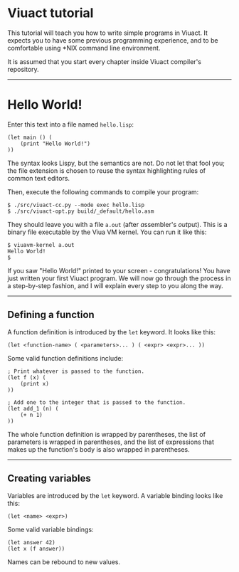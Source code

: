 # Viuact tutorial

This tutorial will teach you how to write simple programs in Viuact.
It expects you to have some previous programming experience, and to be
comfortable using \*NIX command line environment.

It is assumed that you start every chapter inside Viuact compiler's repository.

--------------------------------------------------------------------------------

# Hello World!

Enter this text into a file named `hello.lisp`:

```
(let main () (
    (print "Hello World!")
))
```

The syntax looks Lispy, but the semantics are not. Do not let that fool you; the
file extension is chosen to reuse the syntax highlighting rules of common text
editors.

Then, execute the following commands to compile your program:

```
$ ./src/viuact-cc.py --mode exec hello.lisp
$ ./src/viuact-opt.py build/_default/hello.asm
```

They should leave you with a file `a.out` (after *a*ssembler's *out*put).
This is a binary file executable by the Viua VM kernel. You can run it like
this:

```
$ viuavm-kernel a.out
Hello World!
$
```

If you saw "Hello World!" printed to your screen - congratulations! You have
just written your first Viuact program. We will now go through the process in
a step-by-step fashion, and I will explain every step to you along the way.

----

## Defining a function

A function definition is introduced by the `let` keyword. It looks like this:

```
(let <function-name> ( <parameters>... ) ( <expr> <expr>... ))
```

Some valid function definitions include:

```
; Print whatever is passed to the function.
(let f (x) (
    (print x)
))

; Add one to the integer that is passed to the function.
(let add_1 (n) (
    (+ n 1)
))
```

The whole function definition is wrapped by parentheses, the list of parameters
is wrapped in parentheses, and the list of expressions that makes up the
function's body is also wrapped in parentheses.

----

## Creating variables

Variables are introduced by the `let` keyword. A variable binding looks like
this:

```
(let <name> <expr>)
```

Some valid variable bindings:

```
(let answer 42)
(let x (f answer))
```

Names can be rebound to new values.
